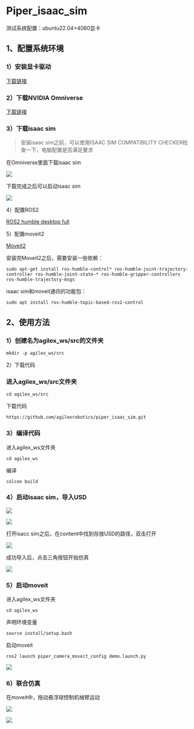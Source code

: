 # Piper_isaac_sim

测试系统配置：ubuntu22.04+4060显卡

## 1、配置系统环境

### 1）安装显卡驱动

[下载链接](https://www.nvidia.com/Download/index.aspx)

### 2）下载NVIDIA Omniverse

[下载链接](https://www.nvidia.com/en-us/omniverse/)

### 3）下载isaac sim

> 安装isaac sim之前，可以使用ISAAC SIM COMPATIBILITY CHECKER检查一下，电脑配置是否满足要求

在Omniverse里面下载isaac sim

![](./img/isaac_1.png)

下载完成之后可以启动isaac sim

![](img/isacc_4.png)

4）配置ROS2

[ROS2 humble desktop full](https://docs.ros.org/en/humble/Installation/Ubuntu-Install-Debs.html)

5）配置moveit2 

[Moveit2](https://docs.ros.org/en/humble/Installation/Ubuntu-Install-Debs.html)

安装完Moveit2之后，需要安装一些依赖：

```
sudo apt-get install ros-humble-control* ros-humble-joint-trajectory-controller ros-humble-joint-state-* ros-humble-gripper-controllers ros-humble-trajectory-msgs
```

isaac sim和moveit通讯的功能包：

```
sudo apt install ros-humble-topic-based-ros2-control
```

## 2、使用方法

### 1）创建名为agilex_ws/src的文件夹

```
mkdir -p agilex_ws/src
```

2）下载代码

### 进入agilex_ws/src文件夹

```
cd agilex_ws/src
```

下载代码

```
https://github.com/agilexrobotics/piper_isaac_sim.git
```

### 3）编译代码

进入agilex_ws文件夹

```
cd agilex_ws
```

编译

```
colcon build
```

### 4）启动isaac sim，导入USD

![](img/isacc_4.png)

![](img/isaac_2.png)

打开isacc sim之后，在content中找到存放USD的路径，双击打开

![](img/isaac_3.png)

成功导入后，点击三角按钮开始仿真

![](img/isaac_5.png)

### 5）启动moveit

进入agilex_ws文件夹

```
cd agilex_ws
```

声明环境变量

```
source install/setup.bash
```

启动moveit

```
ros2 launch piper_camera_moveit_config demo.launch.py
```

![](img/isaac_6.png)

### 6）联合仿真

在moveit中，拖动悬浮球控制机械臂运动

![](img/isaac_7.png)

![](img/isaac_8.png)

